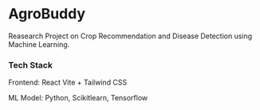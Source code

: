 # AgroBuddy
Reasearch Project on Crop Recommendation and Disease Detection using Machine Learning.

### Tech Stack
Frontend: React Vite + Tailwind CSS

ML Model: Python, Scikitlearn, Tensorflow